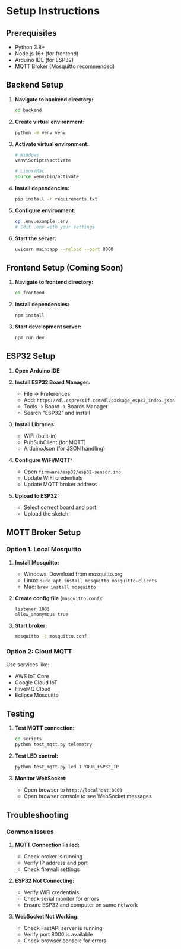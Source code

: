 # Setup Instructions

## Prerequisites

- Python 3.8+
- Node.js 16+ (for frontend)
- Arduino IDE (for ESP32)
- MQTT Broker (Mosquitto recommended)

## Backend Setup

1. **Navigate to backend directory:**
   ```bash
   cd backend
   ```

2. **Create virtual environment:**
   ```bash
   python -m venv venv
   ```

3. **Activate virtual environment:**
   ```bash
   # Windows
   venv\Scripts\activate
   
   # Linux/Mac
   source venv/bin/activate
   ```

4. **Install dependencies:**
   ```bash
   pip install -r requirements.txt
   ```

5. **Configure environment:**
   ```bash
   cp .env.example .env
   # Edit .env with your settings
   ```

6. **Start the server:**
   ```bash
   uvicorn main:app --reload --port 8000
   ```

## Frontend Setup (Coming Soon)

1. **Navigate to frontend directory:**
   ```bash
   cd frontend
   ```

2. **Install dependencies:**
   ```bash
   npm install
   ```

3. **Start development server:**
   ```bash
   npm run dev
   ```

## ESP32 Setup

1. **Open Arduino IDE**

2. **Install ESP32 Board Manager:**
   - File → Preferences
   - Add: `https://dl.espressif.com/dl/package_esp32_index.json`
   - Tools → Board → Boards Manager
   - Search "ESP32" and install

3. **Install Libraries:**
   - WiFi (built-in)
   - PubSubClient (for MQTT)
   - ArduinoJson (for JSON handling)

4. **Configure WiFi/MQTT:**
   - Open `firmware/esp32/esp32-sensor.ino`
   - Update WiFi credentials
   - Update MQTT broker address

5. **Upload to ESP32:**
   - Select correct board and port
   - Upload the sketch

## MQTT Broker Setup

### Option 1: Local Mosquitto

1. **Install Mosquitto:**
   - Windows: Download from mosquitto.org
   - Linux: `sudo apt install mosquitto mosquitto-clients`
   - Mac: `brew install mosquitto`

2. **Create config file** (`mosquitto.conf`):
   ```
   listener 1883
   allow_anonymous true
   ```

3. **Start broker:**
   ```bash
   mosquitto -c mosquitto.conf
   ```

### Option 2: Cloud MQTT

Use services like:
- AWS IoT Core
- Google Cloud IoT
- HiveMQ Cloud
- Eclipse Mosquitto

## Testing

1. **Test MQTT connection:**
   ```bash
   cd scripts
   python test_mqtt.py telemetry
   ```

2. **Test LED control:**
   ```bash
   python test_mqtt.py led 1 YOUR_ESP32_IP
   ```

3. **Monitor WebSocket:**
   - Open browser to `http://localhost:8000`
   - Open browser console to see WebSocket messages

## Troubleshooting

### Common Issues

1. **MQTT Connection Failed:**
   - Check broker is running
   - Verify IP address and port
   - Check firewall settings

2. **ESP32 Not Connecting:**
   - Verify WiFi credentials
   - Check serial monitor for errors
   - Ensure ESP32 and computer on same network

3. **WebSocket Not Working:**
   - Check FastAPI server is running
   - Verify port 8000 is available
   - Check browser console for errors
